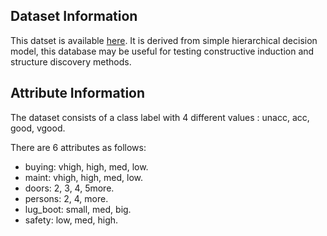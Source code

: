 ## Dataset Information

This datset is available [here](http://archive.ics.uci.edu/ml/datasets/Car+Evaluation). It is derived from simple hierarchical decision model, this database may be useful for testing constructive induction and structure discovery methods.


## Attribute Information

The dataset consists of a class label with 4 different values : unacc, acc, good, vgood.

There are 6 attributes as follows:

- buying: vhigh, high, med, low. 
- maint: vhigh, high, med, low. 
- doors: 2, 3, 4, 5more. 
- persons: 2, 4, more. 
- lug_boot: small, med, big. 
- safety: low, med, high. 